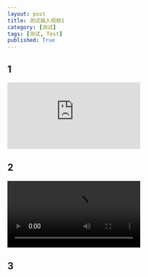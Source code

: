 ```yaml
---
layout: post
title: 测试插入视频1
category: [测试]
tags: [测试, Test]
published: True
---
```



## 1

<left>
<embed src="http://p2qbbj7hi.bkt.clouddn.com/U3D%E6%A8%A1%E6%8B%9F%E6%9A%97%E9%BB%91%E6%B3%B0%E7%91%9E%E5%B0%94%E7%BF%85%E8%86%80%E6%95%88%E6%9E%9C.mp4">
</left>


## 2

<video src="http://p2qbbj7hi.bkt.clouddn.com/U3D%E6%A8%A1%E6%8B%9F%E6%9A%97%E9%BB%91%E6%B3%B0%E7%91%9E%E5%B0%94%E7%BF%85%E8%86%80%E6%95%88%E6%9E%9C.mp4"></video>



## 3
<source id="mp4" src="http://media.w3.org/2010/05/sintel/trailer.mp4" type="video/mp4">


